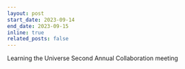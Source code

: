 ```yaml
---
layout: post
start_date: 2023-09-14
end_date: 2023-09-15
inline: true
related_posts: false
---
```


Learning the Universe Second Annual Collaboration meeting
